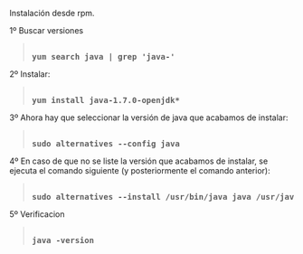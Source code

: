 Instalación desde rpm.

1º Buscar versiones
<blockquote>
<pre><strong>
yum search java | grep 'java-'
</strong></pre>
</blockquote>

2º Instalar:
<blockquote>
<pre><strong>
yum install java-1.7.0-openjdk*
</strong></pre>
</blockquote>

3º Ahora hay que seleccionar la versión de java que acabamos de instalar:
<blockquote>
<pre><strong>
sudo alternatives --config java
</strong></pre>
</blockquote>


4º En caso de que no se liste la versión que acabamos de instalar, se ejecuta el comando siguiente (y posteriormente el comando anterior): 
<blockquote>
<pre><strong>
sudo alternatives --install /usr/bin/java java /usr/java/jdk1.7.0_79/bin/java 10
</strong></pre>
</blockquote>

5º Verificacion
<blockquote>
<pre><strong>
java -version
</strong></pre>
</blockquote>
